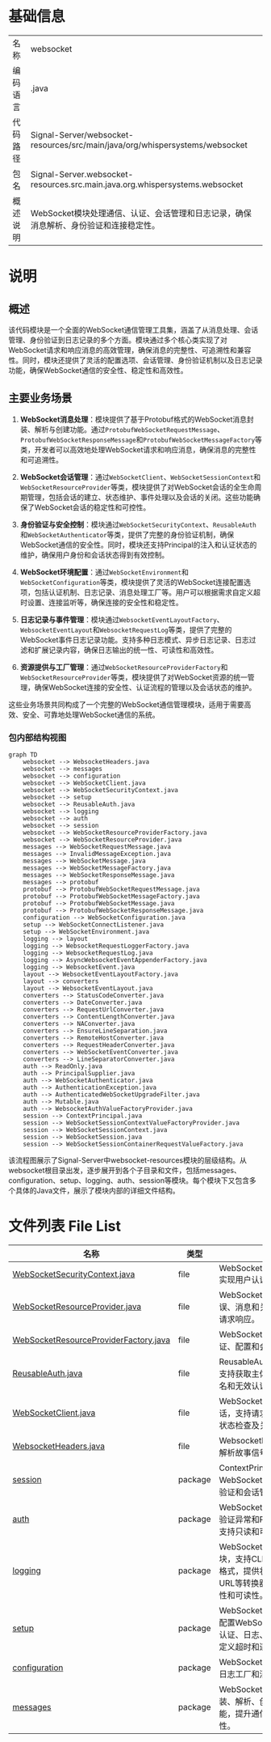 # 基础信息

|      |      |
|------|------|
| 名称 | websocket |
| 编码语言 | .java |
| 代码路径 | Signal-Server/websocket-resources/src/main/java/org/whispersystems/websocket |
| 包名 | Signal-Server.websocket-resources.src.main.java.org.whispersystems.websocket |
| 概述说明 | WebSocket模块处理通信、认证、会话管理和日志记录，确保消息解析、身份验证和连接稳定性。 |

# 说明

## 概述

该代码模块是一个全面的WebSocket通信管理工具集，涵盖了从消息处理、会话管理、身份验证到日志记录的多个方面。模块通过多个核心类实现了对WebSocket请求和响应消息的高效管理，确保消息的完整性、可追溯性和兼容性。同时，模块还提供了灵活的配置选项、会话管理、身份验证机制以及日志记录功能，确保WebSocket通信的安全性、稳定性和高效性。

## 主要业务场景

1. **WebSocket消息处理**：模块提供了基于Protobuf格式的WebSocket消息封装、解析与创建功能。通过`ProtobufWebSocketRequestMessage`、`ProtobufWebSocketResponseMessage`和`ProtobufWebSocketMessageFactory`等类，开发者可以高效地处理WebSocket请求和响应消息，确保消息的完整性和可追溯性。

2. **WebSocket会话管理**：通过`WebSocketClient`、`WebSocketSessionContext`和`WebSocketResourceProvider`等类，模块提供了对WebSocket会话的全生命周期管理，包括会话的建立、状态维护、事件处理以及会话的关闭。这些功能确保了WebSocket会话的稳定性和可控性。

3. **身份验证与安全控制**：模块通过`WebSocketSecurityContext`、`ReusableAuth`和`WebSocketAuthenticator`等类，提供了完整的身份验证机制，确保WebSocket通信的安全性。同时，模块还支持Principal的注入和认证状态的维护，确保用户身份和会话状态得到有效控制。

4. **WebSocket环境配置**：通过`WebSocketEnvironment`和`WebSocketConfiguration`等类，模块提供了灵活的WebSocket连接配置选项，包括认证机制、日志记录、消息处理工厂等。用户可以根据需求自定义超时设置、连接监听等，确保连接的安全性和稳定性。

5. **日志记录与事件管理**：模块通过`WebsocketEventLayoutFactory`、`WebsocketEventLayout`和`WebsocketRequestLog`等类，提供了完整的WebSocket事件日志记录功能。支持多种日志模式、异步日志记录、日志过滤和扩展记录内容，确保日志输出的统一性、可读性和高效性。

6. **资源提供与工厂管理**：通过`WebSocketResourceProviderFactory`和`WebSocketResourceProvider`等类，模块提供了对WebSocket资源的统一管理，确保WebSocket连接的安全性、认证流程的管理以及会话状态的维护。

这些业务场景共同构成了一个完整的WebSocket通信管理模块，适用于需要高效、安全、可靠地处理WebSocket通信的系统。


### 包内部结构视图

```mermaid
graph TD
    websocket --> WebsocketHeaders.java
    websocket --> messages
    websocket --> configuration
    websocket --> WebSocketClient.java
    websocket --> WebSocketSecurityContext.java
    websocket --> setup
    websocket --> ReusableAuth.java
    websocket --> logging
    websocket --> auth
    websocket --> session
    websocket --> WebSocketResourceProviderFactory.java
    websocket --> WebSocketResourceProvider.java
    messages --> WebSocketRequestMessage.java
    messages --> InvalidMessageException.java
    messages --> WebSocketMessage.java
    messages --> WebSocketMessageFactory.java
    messages --> WebSocketResponseMessage.java
    messages --> protobuf
    protobuf --> ProtobufWebSocketRequestMessage.java
    protobuf --> ProtobufWebSocketMessageFactory.java
    protobuf --> ProtobufWebSocketMessage.java
    protobuf --> ProtobufWebSocketResponseMessage.java
    configuration --> WebSocketConfiguration.java
    setup --> WebSocketConnectListener.java
    setup --> WebSocketEnvironment.java
    logging --> layout
    logging --> WebsocketRequestLoggerFactory.java
    logging --> WebsocketRequestLog.java
    logging --> AsyncWebsocketEventAppenderFactory.java
    logging --> WebsocketEvent.java
    layout --> WebsocketEventLayoutFactory.java
    layout --> converters
    layout --> WebsocketEventLayout.java
    converters --> StatusCodeConverter.java
    converters --> DateConverter.java
    converters --> RequestUrlConverter.java
    converters --> ContentLengthConverter.java
    converters --> NAConverter.java
    converters --> EnsureLineSeparation.java
    converters --> RemoteHostConverter.java
    converters --> RequestHeaderConverter.java
    converters --> WebSocketEventConverter.java
    converters --> LineSeparatorConverter.java
    auth --> ReadOnly.java
    auth --> PrincipalSupplier.java
    auth --> WebSocketAuthenticator.java
    auth --> AuthenticationException.java
    auth --> AuthenticatedWebSocketUpgradeFilter.java
    auth --> Mutable.java
    auth --> WebsocketAuthValueFactoryProvider.java
    session --> ContextPrincipal.java
    session --> WebSocketSessionContextValueFactoryProvider.java
    session --> WebSocketSessionContext.java
    session --> WebSocketSession.java
    session --> WebSocketSessionContainerRequestValueFactory.java
```

该流程图展示了Signal-Server中websocket-resources模块的层级结构。从websocket根目录出发，逐步展开到各个子目录和文件，包括messages、configuration、setup、logging、auth、session等模块。每个模块下又包含多个具体的Java文件，展示了模块内部的详细文件结构。

# 文件列表 File List

| 名称   | 类型  | 说明 |
|-------|------|-------------|
| [WebSocketSecurityContext.java](WebSocketSecurityContext.md) | file | WebSocketSecurityContext实现用户认证和会话管理。 |
| [WebSocketResourceProvider.java](WebSocketResourceProvider.md) | file | WebSocket类处理连接、错误、消息和关闭事件，管理请求响应。 |
| [WebSocketResourceProviderFactory.java](WebSocketResourceProviderFactory.md) | file | WebSocket工厂类负责认证、配置和会话管理。 |
| [ReusableAuth.java](ReusableAuth.md) | file | ReusableAuth类管理认证，支持获取主体引用，处理匿名和无效认证。 |
| [WebSocketClient.java](WebSocketClient.md) | file | WebSocketClient类管理会话，支持请求、用户代理、状态检查及关闭。 |
| [WebsocketHeaders.java](WebsocketHeaders.md) | file | WebsocketHeaders类负责解析故事信号头。 |
| [session](session/_module.md) | package | ContextPrincipal类管理WebSocket会话，支持身份验证和会话管理。 |
| [auth](auth/_module.md) | package | WebSocket认证类处理身份验证异常和Principal注入，支持只读和可写模式。 |
| [logging](logging/_module.md) | package | WebSocket事件日志记录模块，支持CLF和COMBINED格式，提供状态码、日期、URL等转换器，确保日志一致性和可读性。 |
| [setup](setup/_module.md) | package | WebSocketEnvironment类配置WebSocket环境，支持认证、日志、消息处理及自定义超时和连接监听。 |
| [configuration](configuration/_module.md) | package | WebSocket配置类包含请求日志工厂和消息大小限制。 |
| [messages](messages/_module.md) | package | WebSocket消息处理模块封装、解析、创建及验证功能，提升通信性能与可靠性。 |



